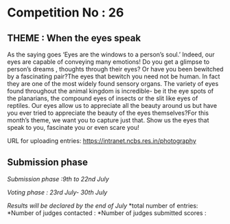 # Competition No : 26

## THEME : When the eyes speak

As the saying goes ‘Eyes are the windows to a person’s soul.’
Indeed, our eyes are capable of conveying many emotions! Do you get a glimpse
to person’s dreams , thoughts through their eyes? Or have you been bewitched by
a fascinating pair?The eyes that bewitch you need not be human. In fact they
are one of the most widely found sensory organs. The variety of eyes found
throughout the animal kingdom is incredible- be it the eye spots of the
planarians, the compound eyes of insects or the slit like eyes of reptiles. Our eyes allow us to appreciate all the beauty around us but
have you ever tried to appreciate the beauty of the eyes themselves?For this month’s theme, we want you to capture just that.
Show us the eyes that speak to you, fascinate you or even scare you!

URL for uploading entries: https://intranet.ncbs.res.in/photography

## Submission phase
*Submission phase :9th to 22nd July*

*Voting phase        :  23rd July- 30th July*

*Results will be declared by the end of July*
   *total number of entries: 
   *Number of judges contacted :
   *Number of judges submitted scores :
  
